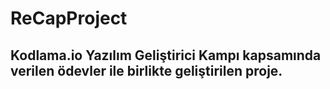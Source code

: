 # ReCapProject
## Kodlama.io Yazılım Geliştirici Kampı kapsamında verilen ödevler ile birlikte geliştirilen proje.
